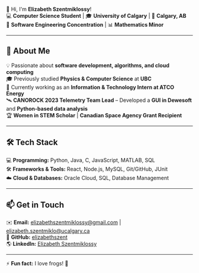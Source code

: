 👋 Hi, I'm **Elizabeth Szentmiklossy**!  
💻 **Computer Science Student** | 🎓 **University of Calgary** | 📍 **Calgary, AB**  
🔧 **Software Engineering Concentration** | 📊 **Mathematics Minor**  

---

## 🚀 About Me  
💡 Passionate about **software development, algorithms, and cloud computing**  
🎓 Previously studied **Physics & Computer Science** at **UBC**  
🔭 Currently working as an **Information & Technology Intern at ATCO Energy**  
🛰 **CANOROCK 2023 Telemetry Team Lead** – Developed a **GUI in Dewesoft** and **Python-based data analysis**  
🏆 **Women in STEM Scholar** | **Canadian Space Agency Grant Recipient**  

---

## 🛠 Tech Stack  
💻 **Programming:** Python, Java, C, JavaScript, MATLAB, SQL  
🛠 **Frameworks & Tools:** React, Node.js, MySQL, Git/GitHub, JUnit  
☁️ **Cloud & Databases:** Oracle Cloud, SQL, Database Management  

---

## 📫 Get in Touch  
✉️ **Email:** [elizabethszentmiklossy@gmail.com](mailto:elizabethszentmiklossy@gmail.com) | [elizabeth.szentmiklo@ucalgary.ca](mailto:elizabeth.szentmiklo@ucalgary.ca)  
🔗 **GitHub:** [elizabethszent](https://github.com/elizabethszent)  
🌎 **LinkedIn:** [Elizabeth Szentmiklossy](https://www.linkedin.com/in/elizabeth-szentmiklossy-aabb19189/?originalSubdomain=ca)  

---

⚡ **Fun fact:** I love frogs! 🐸  
